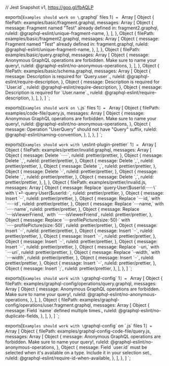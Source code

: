 // Jest Snapshot v1, https://goo.gl/fbAQLP

exports[`Examples should work on \`.graphql\` files 1`] = `
Array [
  Object {
    filePath: examples/basic/fragment.graphql,
    messages: Array [
      Object {
        message: Fragment named "Test" already defined in:
	fragment2.graphql,
        ruleId: @graphql-eslint/unique-fragment-name,
      },
    ],
  },
  Object {
    filePath: examples/basic/fragment2.graphql,
    messages: Array [
      Object {
        message: Fragment named "Test" already defined in:
	fragment.graphql,
        ruleId: @graphql-eslint/unique-fragment-name,
      },
    ],
  },
  Object {
    filePath: examples/basic/query.graphql,
    messages: Array [
      Object {
        message: Anonymous GraphQL operations are forbidden. Make sure to name your query!,
        ruleId: @graphql-eslint/no-anonymous-operations,
      },
    ],
  },
  Object {
    filePath: examples/basic/schema.graphql,
    messages: Array [
      Object {
        message: Description is required for \`Query.user\`.,
        ruleId: @graphql-eslint/require-description,
      },
      Object {
        message: Description is required for \`User.id\`.,
        ruleId: @graphql-eslint/require-description,
      },
      Object {
        message: Description is required for \`User.name\`.,
        ruleId: @graphql-eslint/require-description,
      },
    ],
  },
]
`;

exports[`Examples should work on \`.js\` files 1`] = `
Array [
  Object {
    filePath: examples/code-file/query.js,
    messages: Array [
      Object {
        message: Anonymous GraphQL operations are forbidden. Make sure to name your query!,
        ruleId: @graphql-eslint/no-anonymous-operations,
      },
      Object {
        message: Operation "UserQuery" should not have "Query" suffix,
        ruleId: @graphql-eslint/naming-convention,
      },
    ],
  },
]
`;

exports[`Examples should work with \`eslint-plugin-prettier\` 1`] = `
Array [
  Object {
    filePath: examples/prettier/invalid.graphql,
    messages: Array [
      Object {
        message: Delete \`·····\`,
        ruleId: prettier/prettier,
      },
      Object {
        message: Delete \`,\`,
        ruleId: prettier/prettier,
      },
      Object {
        message: Delete \`,\`,
        ruleId: prettier/prettier,
      },
      Object {
        message: Delete \`,\`,
        ruleId: prettier/prettier,
      },
      Object {
        message: Delete \`·\`,
        ruleId: prettier/prettier,
      },
      Object {
        message: Delete \`,\`,
        ruleId: prettier/prettier,
      },
      Object {
        message: Delete \`,\`,
        ruleId: prettier/prettier,
      },
    ],
  },
  Object {
    filePath: examples/prettier/invalid.js,
    messages: Array [
      Object {
        message: Replace \`query·User($userId:······\` with \`⏎··query·User($userId:·\`,
        ruleId: prettier/prettier,
      },
      Object {
        message: Insert \`··\`,
        ruleId: prettier/prettier,
      },
      Object {
        message: Replace \`····id,\` with \`······id\`,
        ruleId: prettier/prettier,
      },
      Object {
        message: Replace \`····name,\` with \`······name\`,
        ruleId: prettier/prettier,
      },
      Object {
        message: Replace \`····isViewerFriend,\` with \`······isViewerFriend\`,
        ruleId: prettier/prettier,
      },
      Object {
        message: Replace \`····profilePicture(size:·50)·\` with \`······profilePicture(size:·50)\`,
        ruleId: prettier/prettier,
      },
      Object {
        message: Insert \`··\`,
        ruleId: prettier/prettier,
      },
      Object {
        message: Insert \`··\`,
        ruleId: prettier/prettier,
      },
      Object {
        message: Insert \`··\`,
        ruleId: prettier/prettier,
      },
      Object {
        message: Insert \`··\`,
        ruleId: prettier/prettier,
      },
      Object {
        message: Insert \`··\`,
        ruleId: prettier/prettier,
      },
      Object {
        message: Replace \`··uri,\` with \`····uri\`,
        ruleId: prettier/prettier,
      },
      Object {
        message: Replace \`··width,\` with \`····width\`,
        ruleId: prettier/prettier,
      },
      Object {
        message: Insert \`··\`,
        ruleId: prettier/prettier,
      },
      Object {
        message: Insert \`··\`,
        ruleId: prettier/prettier,
      },
      Object {
        message: Insert \`;\`,
        ruleId: prettier/prettier,
      },
    ],
  },
]
`;

exports[`Examples should work with \`graphql-config\` 1`] = `
Array [
  Object {
    filePath: examples/graphql-config/operations/query.graphql,
    messages: Array [
      Object {
        message: Anonymous GraphQL operations are forbidden. Make sure to name your query!,
        ruleId: @graphql-eslint/no-anonymous-operations,
      },
    ],
  },
  Object {
    filePath: examples/graphql-config/operations/user.fragment.graphql,
    messages: Array [
      Object {
        message: Field \`name\` defined multiple times.,
        ruleId: @graphql-eslint/no-duplicate-fields,
      },
    ],
  },
]
`;

exports[`Examples should work with \`graphql-config\` on \`.js\` files 1`] = `
Array [
  Object {
    filePath: examples/graphql-config-code-file/query.js,
    messages: Array [
      Object {
        message: Anonymous GraphQL operations are forbidden. Make sure to name your query!,
        ruleId: @graphql-eslint/no-anonymous-operations,
      },
      Object {
        message: Field \`user.id\` must be selected when it's available on a type.
Include it in your selection set.,
        ruleId: @graphql-eslint/require-id-when-available,
      },
    ],
  },
]
`;

